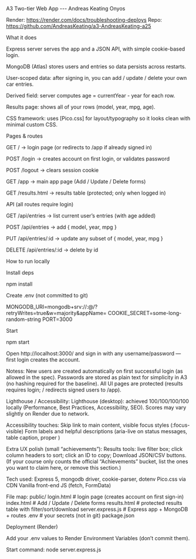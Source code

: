 A3 Two-tier Web App --- Andreas Keating Onyos

Render: https://render.com/docs/troubleshooting-deploys
Repo: https://github.com/AndreasKeating/a3-AndreasKeating-a25

What it does

Express server serves the app and a JSON API, with simple cookie-based login.

MongoDB (Atlas) stores users and entries so data persists across restarts.

User-scoped data: after signing in, you can add / update / delete your own car entries.

Derived field: server computes age = currentYear - year for each row.

Results page: shows all of your rows (model, year, mpg, age).

CSS framework: uses [Pico.css] for layout/typography so it looks clean with minimal custom CSS.

Pages & routes

GET / → login page (or redirects to /app if already signed in)

POST /login → creates account on first login, or validates password

POST /logout → clears session cookie

GET /app → main app page (Add / Update / Delete forms)

GET /results.html → results table (protected; only when logged in)

API (all routes require login)

GET /api/entries → list current user’s entries (with age added)

POST /api/entries → add { model, year, mpg }

PUT /api/entries/:id → update any subset of { model, year, mpg }

DELETE /api/entries/:id → delete by id

How to run locally

Install deps

npm install


Create .env (not committed to git)

MONGODB_URI=mongodb+srv://<username>:<password>@<cluster>/<db>?retryWrites=true&w=majority&appName=<app>
COOKIE_SECRET=some-long-random-string
PORT=3000


Start

npm start


Open http://localhost:3000/
 and sign in with any username/password — first login creates the account.


Notess:
New users are created automatically on first successful login (as allowed in the spec).
Passwords are stored as plain text for simplicity in A3 (no hashing required for the baseline).
All UI pages are protected (results requires login; / redirects signed users to /app).

Lighthouse / Accessibility:
Lighthouse (desktop): achieved 100/100/100/100 locally (Performance, Best Practices, Accessibility, SEO).
Scores may vary slightly on Render due to network.

Accessibility touches:
Skip link to main content, visible focus styles (:focus-visible)
Form labels and helpful descriptions (aria-live on status messages, table caption, proper <th scope>)

Extra UX polish (small “achievements”):
Results tools: live filter box; click column headers to sort; click an ID to copy; Download JSON/CSV buttons.
(If your course only counts the official “Achievements” bucket, list the ones you want to claim here, or remove this section.)

Tech used:
Express 5, mongodb driver, cookie-parser, dotenv
Pico.css via CDN
Vanilla front-end JS (fetch, FormData)

File map:
public/
  login.html      # login page (creates account on first sign-in)
  index.html      # Add / Update / Delete forms
  results.html    # protected results table with filter/sort/download
server.express.js # Express app + MongoDB + routes
.env               # your secrets (not in git)
package.json

Deployment (Render)

Add your .env values to Render Environment Variables (don’t commit them).

Start command: node server.express.js